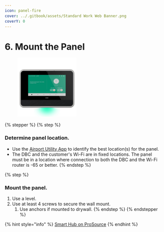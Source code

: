 ```yaml
---
icon: panel-fire
cover: ../.gitbook/assets/Standard Work Web Banner.png
coverY: 0
---
```


# 6. Mount the Panel

<div align="left"><figure><img src="../.gitbook/assets/web_use-SmartHub-Ready.jpg" alt="" width="188"><figcaption></figcaption></figure></div>

{% stepper %}
{% step %}
### Determine panel location.

* Use the [Airport Utility App](https://prosource.vivint.com/airport-utility-app-sop/) to identify the best location(s) for the panel.
* The DBC and the customer's Wi-Fi are in fixed locations. The panel must be in a location where connection to both the DBC and the Wi-Fi router is -65 or better.
{% endstep %}

{% step %}
### Mount the panel.

1. Use a level.
2. Use at least 4 screws to secure the wall mount.
   1. Use anchors if mounted to drywall.
{% endstep %}
{% endstepper %}

{% hint style="info" %}
[Smart Hub on ProSource](https://prosource.vivint.com/sop-smart-hub/)
{% endhint %}

